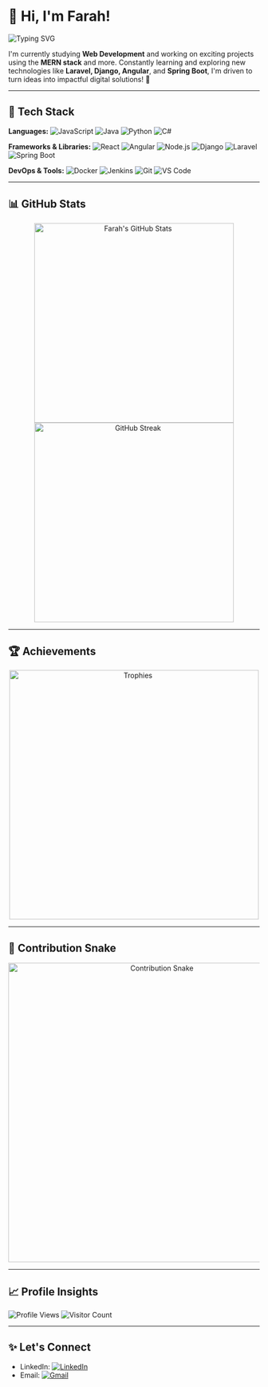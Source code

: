 # 👋 Hi, I'm Farah! 

![Typing SVG](https://readme-typing-svg.herokuapp.com?font=Fira+Code&size=22&pause=1000&color=FF5733&center=true&vCenter=true&width=450&lines=Welcome+to+my+GitHub!+I%27m+a+Web+Dev+Student)

I'm currently studying **Web Development** and working on exciting projects using the **MERN stack** and more. Constantly learning and exploring new technologies like **Laravel, Django, Angular**, and **Spring Boot**, I'm driven to turn ideas into impactful digital solutions! 🚀

---

## 🔧 Tech Stack

**Languages:**
![JavaScript](https://img.shields.io/badge/JavaScript-F7DF1E?style=flat&logo=javascript&logoColor=black) 
![Java](https://img.shields.io/badge/Java-007396?style=flat&logo=java&logoColor=white) 
![Python](https://img.shields.io/badge/Python-3776AB?style=flat&logo=python&logoColor=white)
![C#](https://img.shields.io/badge/C%23-239120?style=flat&logo=c-sharp&logoColor=white)

**Frameworks & Libraries:**
![React](https://img.shields.io/badge/React-20232A?style=flat&logo=react&logoColor=61DAFB)
![Angular](https://img.shields.io/badge/Angular-DD0031?style=flat&logo=angular&logoColor=white)
![Node.js](https://img.shields.io/badge/Node.js-43853D?style=flat&logo=node-dot-js&logoColor=white)
![Django](https://img.shields.io/badge/Django-092E20?style=flat&logo=django&logoColor=white)
![Laravel](https://img.shields.io/badge/Laravel-FF2D20?style=flat&logo=laravel&logoColor=white)
![Spring Boot](https://img.shields.io/badge/Spring_Boot-6DB33F?style=flat&logo=spring-boot&logoColor=white)

**DevOps & Tools:**
![Docker](https://img.shields.io/badge/Docker-2496ED?style=flat&logo=docker&logoColor=white)
![Jenkins](https://img.shields.io/badge/Jenkins-D24939?style=flat&logo=jenkins&logoColor=white)
![Git](https://img.shields.io/badge/Git-F05032?style=flat&logo=git&logoColor=white)
![VS Code](https://img.shields.io/badge/VS_Code-007ACC?style=flat&logo=visual-studio-code&logoColor=white)

---

## 📊 GitHub Stats

<p align="center">
  <img src="https://github-readme-stats.vercel.app/api?username=farahzekri&show_icons=true&theme=vue-dark&count_private=true&hide_border=true" alt="Farah's GitHub Stats" width="400px" />
  <img src="https://github-readme-streak-stats.herokuapp.com/?user=farahzekri&theme=vue-dark&hide_border=true" alt="GitHub Streak" width="400px" />
</p>

---

## 🏆 Achievements

<p align="center">
  <img src="https://github-profile-trophy.vercel.app/?username=farahzekri&theme=algolia&no-frame=true&column=4" alt="Trophies" width="500px" />
</p>

---

## 🐍 Contribution Snake

<p align="center">
  <img src="https://github.com/farahzekri/farahzekri/blob/output/github-contribution-grid-snake.svg" alt="Contribution Snake" width="600px" />
</p>

---

## 📈 Profile Insights

![Profile Views](https://komarev.com/ghpvc/?username=farahzekri&color=brightgreen)
![Visitor Count](https://visitor-badge.glitch.me/badge?page_id=farahzekri.visitor-badge)

---

## ✨ Let's Connect

- LinkedIn: [![LinkedIn](https://img.shields.io/badge/-LinkedIn-blue?style=flat&logo=LinkedIn&logoColor=white)]([https://www.linkedin.com/in/zekri-farah-432891208/])
- Email: [![Gmail](https://img.shields.io/badge/Gmail-D14836?style=flat&logo=gmail&logoColor=white)](farah.zekri@esprit.tn)
